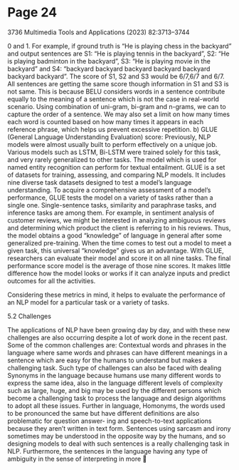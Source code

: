 # Page 24

3736                                           Multimedia Tools and Applications (2023) 82:3713–3744


   0 and 1. For example, if ground truth is “He is playing chess in the backyard” and output
   sentences are S1: “He is playing tennis in the backyard”, S2: “He is playing badminton in
   the backyard”, S3: “He is playing movie in the backyard” and S4: “backyard backyard
   backyard backyard backyard backyard backyard”. The score of S1, S2 and S3 would be
   6/7,6/7 and 6/7. All sentences are getting the same score though information in S1 and S3
   is not same. This is because BELU considers words in a sentence contribute equally to the
   meaning of a sentence which is not the case in real-world scenario. Using combination of
   uni-gram, bi-gram and n-grams, we can to capture the order of a sentence. We may also
   set a limit on how many times each word is counted based on how many times it appears
   in each reference phrase, which helps us prevent excessive repetition.
b) GLUE (General Language Understanding Evaluation) score: Previously, NLP models
   were almost usually built to perform effectively on a unique job. Various models such as
   LSTM, Bi-LSTM were trained solely for this task, and very rarely generalized to other
   tasks. The model which is used for named entity recognition can perform for textual
   entailment. GLUE is a set of datasets for training, assessing, and comparing NLP models.
   It includes nine diverse task datasets designed to test a model’s language understanding.
   To acquire a comprehensive assessment of a model’s performance, GLUE tests the model
   on a variety of tasks rather than a single one. Single-sentence tasks, similarity and
   paraphrase tasks, and inference tasks are among them. For example, in sentiment analysis
   of customer reviews, we might be interested in analyzing ambiguous reviews and
   determining which product the client is referring to in his reviews. Thus, the model
   obtains a good “knowledge” of language in general after some generalized pre-training.
   When the time comes to test out a model to meet a given task, this universal “knowledge”
   gives us an advantage. With GLUE, researchers can evaluate their model and score it on
   all nine tasks. The final performance score model is the average of those nine scores. It
   makes little difference how the model looks or works if it can analyze inputs and predict
   outcomes for all the activities.

Considering these metrics in mind, it helps to evaluate the performance of an NLP model for a
particular task or a variety of tasks.

5.2 Challenges

The applications of NLP have been growing day by day, and with these new challenges are
also occurring despite a lot of work done in the recent past. Some of the common challenges
are: Contextual words and phrases in the language where same words and phrases can have
different meanings in a sentence which are easy for the humans to understand but makes a
challenging task. Such type of challenges can also be faced with dealing Synonyms in the
language because humans use many different words to express the same idea, also in the
language different levels of complexity such as large, huge, and big may be used by the
different persons which become a challenging task to process the language and design
algorithms to adopt all these issues. Further in language, Homonyms, the words used to be
pronounced the same but have different definitions are also problematic for question answer-
ing and speech-to-text applications because they aren’t written in text form. Sentences using
sarcasm and irony sometimes may be understood in the opposite way by the humans, and so
designing models to deal with such sentences is a really challenging task in NLP. Furthermore,
the sentences in the language having any type of ambiguity in the sense of interpreting in more
